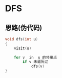 # DFS

## 思路(伪代码)

```C++
void dfs(int u)
{
    visit(u)
        
    for v  in  u 的邻接点
        if v 未遍历过
            dfs(v)
}
```

